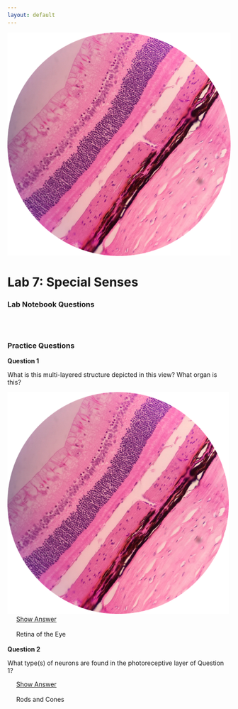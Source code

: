 ```yaml
---
layout: default
---
```


![Splash_IMAGE](./assets/images/splashImage_retina.png)
# Lab 7: Special Senses

### Lab Notebook Questions

<!-- /////////////////////////////////////////// -->
<!-- [conditional logic for release of labnotes] -->
<div id='if-part' markdown="1" style='visibility: hidden; display: none;'>

1.  Sketch Olfactory Epithelium and label all the cells, and their functions
2.  Draw a pathway of neuronal input from the olfactory epithelium to the brain. (I drew this on the board) include cribiform plate, and include different areas of the brain involved
3.  Sketch a taste bud and label all the cells within-detail the functions
4.  Sketch they eye like figure 9-4 
5.  Sketch layers of the eye and KNOW THEM  (refer to figure 9-12)
  * _You didn’t have to for the practical 1, but you will for the quiz, practical 2, and final practical_
6.  Sketch a pathway of light going through the different structures of the eye and recall detraction of light! 
7.  Make sure to know all the structures of the eye, and for sure know: blind spot, Suspensory ligament, lens, iris, ciliary body, poster chamber, anterior chamber, Pigmented epithelium, Tarsal glands, optic nerve, 
8.  For the EAR: 
  * Sketch the pinna (refer to figure 9-15)
  * Internal Ear
  * Macula of Utricle and saccule
  * Ampulla of semicircular canal
  * Cochlea
  * Organ of corti

</div>
<div id='else-part' style='visibility: hidden'>
  <em>Available starting: 
    <div id="else-part-available-date">_IF_SHOWING_ERROR_DATE_NOT_SET_CORRECTLY_VIA_JS_TO_HTML</div>
  </em>
</div>

<script>
  ////////// -- bypass dateChecks With URL hack
  // Get URL
  var url = window.location.href;
  // Get DIV
  var msg = document.getElementById('if-part');
  // Check if URL contains the keyword
  if( url.search( 'show' ) > 0 ) {
    // Display the message
    msg.style.visibility = "visible";
    msg.style.display = "block";
  }

  ////////// -- enforce date visibility based on date
  //release if-condition if is on or beyond dateToCheck
  var dateToRelease = new Date("09/26/2018");
  var todaysDate = new Date();
  var node;

  // call setHours to take the time out of the comparison
  if(dateToRelease.setHours(0,0,0,0) <= todaysDate.setHours(0,0,0,0)) {
      // Date equals today's date
        node = document.getElementById('if-part');
      node.style.visibility = 'visible';
      node.style.display = 'block';
  }
    else {
        node = document.getElementById('else-part');
      node.style.visibility = 'visible';
      node.style.display = 'inline-block';

      node = document.getElementById('else-part-available-date');
      node.innerHTML = "&nbsp;&nbsp;" + dateToRelease.toLocaleDateString();
      node.style.display = 'inline-block';
      // console.log(node)
    }

</script>
<!-- /////////////////////////////////////////// -->




<a id="jump-to-practice-questions" class="jump-to-section"> </a>
### Practice Questions

<div class="card">
  <div class="card-header">
    <strong>Question 1</strong>
  </div>
  <div class="card-body">
    <p class="card-text">What is this multi-layered structure depicted in this view? What organ is this?</p>
    <img src="./assets/images/splashImage_retina.png" width="500">
    <div style="margin-left: 20px;">
    <a class="btn btn-primary" role="button" data-toggle="collapse" href="#collapseExample01" aria-expanded="false" aria-controls="collapseExample"> Show Answer</a>
    <div class="collapse" id="collapseExample01">
      <br>
        <div class="well">
          Retina of the Eye
        </div>
    </div>
  </div>  
</div>
<br>
<div class="card">
  <div class="card-header">
    <strong>Question 2</strong>
  </div>
  <div class="card-body">
    <p class="card-text">What type(s) of neurons are found in the photoreceptive layer of Question 1?</p>
    <div style="margin-left: 20px;">
    <a class="btn btn-primary" role="button" data-toggle="collapse" href="#collapseExample02" aria-expanded="false" aria-controls="collapseExample"> Show Answer</a>
    <div class="collapse" id="collapseExample02">
      <br>
        <div class="well">
          Rods and Cones
        </div>
    </div>
  </div>  
</div>
<br>

